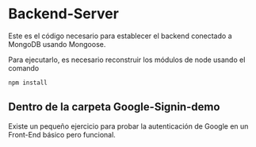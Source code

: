 # Backend-Server

Este es el código necesario para establecer el backend
conectado a MongoDB usando Mongoose.

Para ejecutarlo, es necesario reconstruir los módulos 
de node usando el comando

```
npm install
```

## Dentro de la carpeta Google-Signin-demo
Existe un pequeño ejercicio para probar la
autenticación de Google en un Front-End básico pero
funcional.